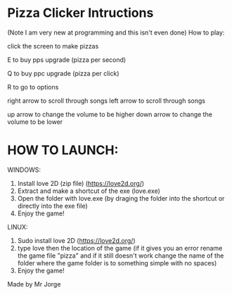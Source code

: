 # Pizza Clicker Intructions
(Note I am very new at programming and this isn't even done)
How to play:

click the screen to make pizzas

E to buy pps upgrade (pizza per second)

Q to buy ppc upgrade (pizza per click)

R to go to options

right arrow to scroll through songs
left arrow to scroll through songs

up arrow to change the volume to be higher
down arrow to change the volume to be lower

# HOW TO LAUNCH:

WINDOWS:
1. Install love 2D (zip file) (https://love2d.org/)
2. Extract and make a shortcut of the exe (love.exe)
3. Open the folder with love.exe (by draging the folder into the shortcut or directly into the exe file)
4. Enjoy the game!

LINUX:
1. Sudo install love 2D (https://love2d.org/)
2. type love then the location of the game (if it gives you an error rename the game file "pizza" and if it still doesn't work change the name of the folder where the game folder is to something simple with no spaces)
3. Enjoy the game!

Made by Mr Jorge
